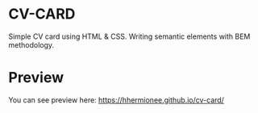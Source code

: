# CV-CARD
Simple CV card using HTML &amp; CSS. Writing semantic elements with BEM methodology.
# Preview
You can see preview here: https://hhermionee.github.io/cv-card/ 
